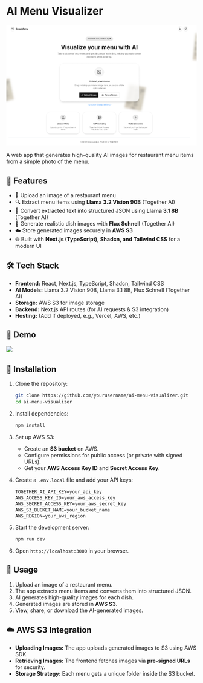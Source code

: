 # AI Menu Visualizer

<img src="./public/image.png">

A web app that generates high-quality AI images for restaurant menu items from a simple photo of the menu.

## 🚀 Features

-   📸 Upload an image of a restaurant menu
-   🔍 Extract menu items using **Llama 3.2 Vision 90B** (Together AI)
-   📄 Convert extracted text into structured JSON using **Llama 3.1 8B** (Together AI)
-   🎨 Generate realistic dish images with **Flux Schnell** (Together AI)
-   ☁️ Store generated images securely in **AWS S3**
-   🌐 Built with **Next.js (TypeScript), Shadcn, and Tailwind CSS** for a modern UI

## 🛠 Tech Stack

-   **Frontend:** React, Next.js, TypeScript, Shadcn, Tailwind CSS
-   **AI Models:** Llama 3.2 Vision 90B, Llama 3.1 8B, Flux Schnell (Together AI)
-   **Storage:** AWS S3 for image storage
-   **Backend:** Next.js API routes (for AI requests & S3 integration)
-   **Hosting:** (Add if deployed, e.g., Vercel, AWS, etc.)

## 📸 Demo

<img src="./public/screenshot.png">

## 🔧 Installation

1. Clone the repository:

    ```bash
    git clone https://github.com/yourusername/ai-menu-visualizer.git
    cd ai-menu-visualizer
    ```

2. Install dependencies:

    ```bash
    npm install
    ```

3. Set up AWS S3:

    - Create an **S3 bucket** on AWS.
    - Configure permissions for public access (or private with signed URLs).
    - Get your **AWS Access Key ID** and **Secret Access Key**.

4. Create a `.env.local` file and add your API keys:

    ```env
    TOGETHER_AI_API_KEY=your_api_key
    AWS_ACCESS_KEY_ID=your_aws_access_key
    AWS_SECRET_ACCESS_KEY=your_aws_secret_key
    AWS_S3_BUCKET_NAME=your_bucket_name
    AWS_REGION=your_aws_region
    ```

5. Start the development server:

    ```bash
    npm run dev
    ```

6. Open `http://localhost:3000` in your browser.

## 📜 Usage

1. Upload an image of a restaurant menu.
2. The app extracts menu items and converts them into structured JSON.
3. AI generates high-quality images for each dish.
4. Generated images are stored in **AWS S3**.
5. View, share, or download the AI-generated images.

## ☁️ AWS S3 Integration

-   **Uploading Images:** The app uploads generated images to S3 using AWS SDK.
-   **Retrieving Images:** The frontend fetches images via **pre-signed URLs** for security.
-   **Storage Strategy:** Each menu gets a unique folder inside the S3 bucket.
